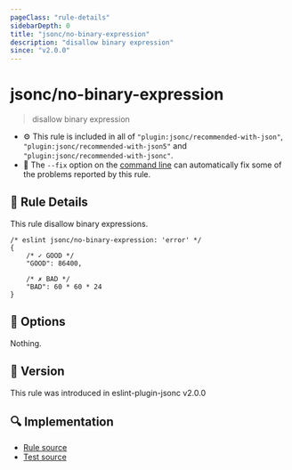 ```yaml
---
pageClass: "rule-details"
sidebarDepth: 0
title: "jsonc/no-binary-expression"
description: "disallow binary expression"
since: "v2.0.0"
---
```


# jsonc/no-binary-expression

> disallow binary expression

- :gear: This rule is included in all of `"plugin:jsonc/recommended-with-json"`, `"plugin:jsonc/recommended-with-json5"` and `"plugin:jsonc/recommended-with-jsonc"`.
- :wrench: The `--fix` option on the [command line](https://eslint.org/docs/user-guide/command-line-interface#fixing-problems) can automatically fix some of the problems reported by this rule.

## :book: Rule Details

This rule disallow binary expressions.

<eslint-code-block fix>

<!-- eslint-skip -->

```json5
/* eslint jsonc/no-binary-expression: 'error' */
{
    /* ✓ GOOD */
    "GOOD": 86400,

    /* ✗ BAD */
    "BAD": 60 * 60 * 24
}
```

</eslint-code-block>

## :wrench: Options

Nothing.

## :rocket: Version

This rule was introduced in eslint-plugin-jsonc v2.0.0

## :mag: Implementation

- [Rule source](https://github.com/ota-meshi/eslint-plugin-jsonc/blob/master/lib/rules/no-binary-expression.ts)
- [Test source](https://github.com/ota-meshi/eslint-plugin-jsonc/blob/master/tests/lib/rules/no-binary-expression.ts)
